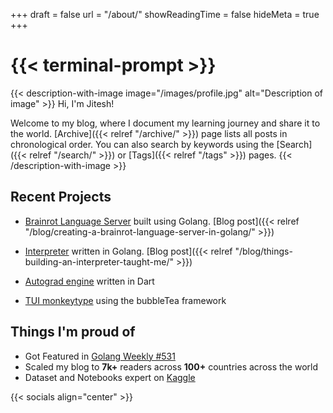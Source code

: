 +++
draft = false
url = "/about/"
showReadingTime = false
hideMeta = true
+++

# {{< terminal-prompt >}}

{{< description-with-image image="/images/profile.jpg" alt="Description of image" >}}
Hi, I'm Jitesh!

Welcome to my blog, where I document my learning journey and share it to the world.
[Archive]({{< relref "/archive/" >}}) page lists all posts in chronological order. You can also search by keywords using the [Search]({{< relref "/search/" >}}) or [Tags]({{< relref "/tags" >}}) pages.
{{< /description-with-image >}}

## Recent Projects

- [Brainrot Language Server](https://github.com/Jitesh117/brainrot-lsp) built using Golang. [Blog post]({{< relref "/blog/creating-a-brainrot-language-server-in-golang/" >}})
- [Interpreter](https://github.com/Jitesh117/monkeylang_interpreter_go) written in Golang. [Blog post]({{< relref "/blog/things-building-an-interpreter-taught-me/" >}})

- [Autograd engine](https://github.com/Jitesh117/autograd_dart) written in Dart
- [TUI monkeytype](https://github.com/Jitesh117/monkeytype-tui) using the bubbleTea framework

## Things I'm proud of

- Got Featured in [Golang Weekly #531](https://golangweekly.com/issues/531)
- Scaled my blog to **7k+** readers across **100+** countries across the world
- Dataset and Notebooks expert on [Kaggle](https://www.kaggle.com/jiteshkumarsahoo)

{{< socials align="center" >}}
